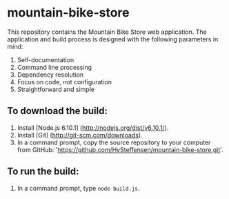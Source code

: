 mountain-bike-store
===================

This repository contains the Mountain Bike Store web application. The application and build process is designed with the following parameters in mind:

1. Self-documentation
2. Command line processing
3. Dependency resolution
4. Focus on code, not configuration
5. Straightforward and simple

To download the build:
---------------------------------------------------------------

1. Install [Node.js 6.10.1] (http://nodejs.org/dist/v6.10.1/).
2. Install [Git] (http://git-scm.com/downloads).
3. In a command prompt, copy the source repository to your computer from GitHub: 'https://github.com/HySteffensen/mountain-bike-store.git'.

To run the build:
---------------------------------------------------------------
1. In a command prompt, type `node build.js`.
